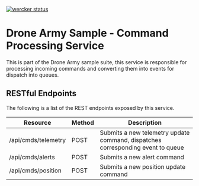 [![wercker status](https://app.wercker.com/status/0e2174b4304cf85753b912cc4ca0aafe/m/master "wercker status")](https://app.wercker.com/project/bykey/0e2174b4304cf85753b912cc4ca0aafe)

# Drone Army Sample - Command Processing Service
This is part of the Drone Army sample suite, this service is responsible for processing incoming commands
and converting them into events for dispatch into queues.

## RESTful Endpoints
The following is a list of the REST endpoints exposed by this service.

| Resource | Method | Description |
|---|---|---|
| /api/cmds/telemetry | POST | Submits a new telemetry update command, dispatches corresponding event to queue |
| /api/cmds/alerts | POST | Submits a new alert command |
| /api/cmds/position | POST | Submits a new position update command |
